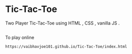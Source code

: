 # Tic-Tac-Toe

Two Player Tic-Tac-Toe using HTML , CSS , vanilla JS .


## 
To play online 
```
https://vaibhavjoe101.github.io/Tic-Tac-Toe/index.html
```
